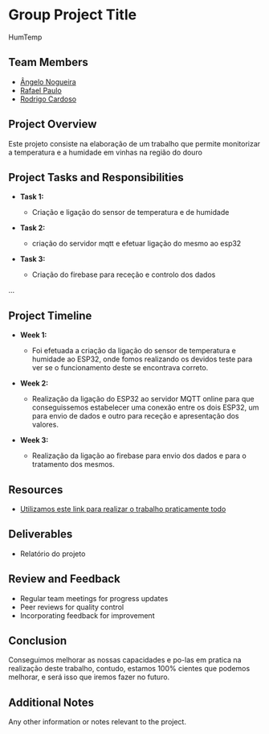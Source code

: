 # Group Project Title
HumTemp

## Team Members
- [Ângelo Nogueira](link_to_profile_1)
- [Rafael Paulo](link_to_profile_3)
- [Rodrigo Cardoso](link_to_profile_4)

## Project Overview
Este projeto consiste na elaboração de um trabalho que permite monitorizar a temperatura e a humidade em vinhas na região do douro

## Project Tasks and Responsibilities
- **Task 1:**
  - Criação e ligação do sensor de temperatura e de humidade

- **Task 2:**
  - criação do servidor mqtt e efetuar ligação do mesmo ao esp32

- **Task 3:**
  - Criação do firebase para receção e controlo dos dados

...

## Project Timeline
- **Week 1:**
  - Foi efetuada a criação da ligação do sensor de temperatura e humidade ao ESP32, onde fomos realizando os devidos teste para ver se o funcionamento deste se encontrava correto.

- **Week 2:**
  - Realização da ligação do ESP32 ao servidor MQTT online para que conseguissemos estabelecer uma conexão entre os dois ESP32, um para envio de dados e outro para receção e apresentação dos valores.

- **Week 3:**
  - Realização da ligação ao firebase para envio dos dados e para o tratamento dos mesmos.

## Resources
- [Utilizamos este link para realizar o trabalho praticamente todo]([https://www.youtube.com/watch?v=C8lUobrqhDI&ab_channel=TFK])

## Deliverables
- Relatório do projeto

## Review and Feedback
- Regular team meetings for progress updates
- Peer reviews for quality control
- Incorporating feedback for improvement

## Conclusion
Conseguimos melhorar as nossas capacidades e po-las em pratica na realização deste trabalho, contudo, estamos 100% cientes que podemos melhorar, e será isso que iremos fazer no futuro.

## Additional Notes
Any other information or notes relevant to the project.
